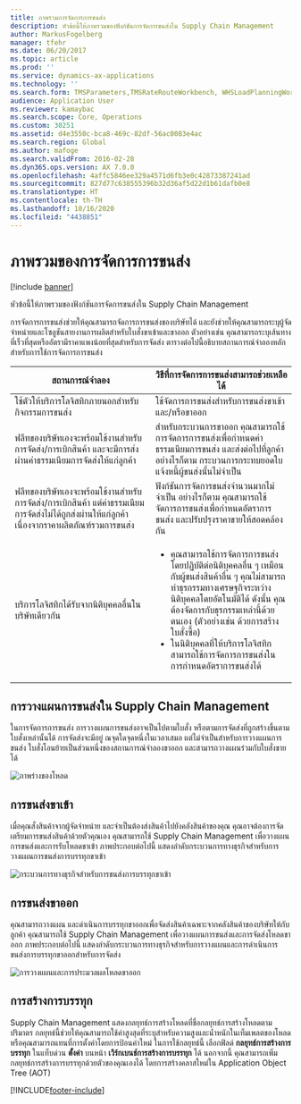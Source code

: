 ```yaml
---
title: ภาพรวมการจัดการการขนส่ง
description: หัวข้อนี้ให้ภาพรวมของฟังก์ชันการจัดการขนส่งใน Supply Chain Management
author: MarkusFogelberg
manager: tfehr
ms.date: 06/20/2017
ms.topic: article
ms.prod: ''
ms.service: dynamics-ax-applications
ms.technology: ''
ms.search.form: TMSParameters,TMSRateRouteWorkbench, WHSLoadPlanningWorkbench, TMSLoadBuildTemplateApply, WHSLoadTemplate, TMSTransportationStatus, TMSLoadSeal, TMSLoadBuildProposal, TMSLoadBuildWorkbench, TMSLoadBuildStrategy, TMSLoadBuildStrategyAttributeValue
audience: Application User
ms.reviewer: kamaybac
ms.search.scope: Core, Operations
ms.custom: 30251
ms.assetid: d4e3550c-bca8-469c-82df-56ac0083e4ac
ms.search.region: Global
ms.author: mafoge
ms.search.validFrom: 2016-02-28
ms.dyn365.ops.version: AX 7.0.0
ms.openlocfilehash: 4affc5846ee329a4571d6fb3e0c42873387241ad
ms.sourcegitcommit: 827d77c638555396b32d36af5d22d1b61dafb0e8
ms.translationtype: HT
ms.contentlocale: th-TH
ms.lasthandoff: 10/16/2020
ms.locfileid: "4438851"
---
```

# <a name="transportation-management-overview"></a>ภาพรวมของการจัดการการขนส่ง

[!include [banner](../includes/banner.md)]

หัวข้อนี้ให้ภาพรวมของฟังก์ชันการจัดการขนส่งใน Supply Chain Management

การจัดการการขนส่งช่วยให้คุณสามารถจัดการการขนส่งของบริษัทได้ และยังช่วยให้คุณสามารถระบุผู้จัดจำหน่ายและโซลูชันสายงานการผลิตสำหรับใบสั่งขาเข้าและขาออก ตัวอย่างเช่น คุณสามารถระบุเส้นทางที่เร็วที่สุดหรืออัตรามีราคาแพงน้อยที่สุดสำหรับการจัดส่ง ตารางต่อไปนี้อธิบายสถานการณ์จำลองหลักสำหรับการใช้การจัดการการขนส่ง

<table>
<colgroup>
<col width="50%" />
<col width="50%" />
</colgroup>
<thead>
<tr class="header">
<th>สถานการณ์จำลอง</th>
<th>วิธีที่การจัดการการขนส่งสามารถช่วยเหลือได้</th>
</tr>
</thead>
<tbody>
<tr class="odd">
<td>ใช้ตัวให้บริการโลจิสทิกภายนอกสำหรับกิจกรรมการขนส่ง</td>
<td>ใช้จัดการการขนส่งสำหรับการขนส่งขาเข้าและ/หรือขาออก</td>
</tr>
<tr class="even">
<td>ฟลีทของบริษัทเองจะพร้อมใช้งานสำหรับการจัดส่ง/การเบิกสินค้า และจะมีการส่งผ่านค่าธรรมเนียมการจัดส่งให้แก่ลูกค้า</td>
<td>สำหรับกระบวนการขาออก คุณสามารถใช้การจัดการการขนส่งเพื่อกำหนดค่าธรรมเนียมการขนส่ง และส่งต่อไปที่ลูกค้า อย่างไรก็ตาม กระบวนการกระทบยอดใบแจ้งหนี้ผู้ขนส่งนั้นไม่จำเป็น</td>
</tr>
<tr class="odd">
<td>ฟลีทของบริษัทเองจะพร้อมใช้งานสำหรับการจัดส่ง/การเบิกสินค้า แต่ค่าธรรมเนียมการจัดส่งไม่ได้ถูกส่งผ่านให้แก่ลูกค้า เนื่องจากราคาผลิตภัณฑ์รวมการขนส่ง</td>
<td>ฟังก์ชันการจัดการขนส่งจำนวนมากไม่จำเป็น อย่างไรก็ตาม คุณสามารถใช้จัดการการขนส่งเพื่อกำหนดอัตราการขนส่ง และปรับปรุงราคาขายให้สอดคล้องกัน</td>
</tr>
<tr class="even">
<td>บริการโลจิสทิกได้รับจากนิติบุคคลอื่นในบริษัทเดียวกัน</td>
<td><ul>
<li>คุณสามารถใช้การจัดการการขนส่ง โดยปฏิบัติต่อนิติบุคคลอื่น ๆ เหมือนกับผู้ขนส่งสินค้าอื่น ๆ คุณไม่สามารถทำธุรกรรมทางเศรษฐกิจระหว่างนิติบุคคลโดยอัตโนมัติได้ ดังนั้น คุณต้องจัดการกับธุรกรรมเหล่านี้ด้วยตนเอง (ตัวอย่างเช่น ด้วยการสร้างใบสั่งซื้อ)</li>
<li>ในนิติบุคคลที่ให้บริการโลจิสทิก สามารถใช้การจัดการการขนส่งในการกำหนดอัตราการขนส่งได้</li>
</ul></td>
</tr>
</tbody>
</table>

## <a name="planning-transportation-in-supply-chain-management"></a>การวางแผนการขนส่งใน Supply Chain Management
ในการจัดการการขนส่ง การวางแผนการขนส่งอาจเป็นไปตามใบสั่ง หรือตามการจัดส่งที่ถูกสร้างขึ้นตามใบสั่งเหล่านั้นได้ การจัดส่งจะมีอยู่ ณจุดใดจุดหนึ่งในเวลาเสมอ แต่ไม่จำเป็นสำหรับการวางแผนการขนส่ง ใบสั่งโอนย้ายเป็นส่วนหนึ่งของสถานการณ์จำลองขาออก และสามารถวางแผนร่วมกับใบสั่งขายได้ 

![ภาพร่างของโหลด](./media/Load-drawing1-1024x477.jpg)

## <a name="inbound-transportation"></a>การขนส่งขาเข้า
เมื่อคุณสั่งสินค้าจากผู้จัดจำหน่าย และจำเป็นต้องส่งสินค้าไปยังคลังสินค้าของคุณ คุณอาจต้องการจัดเตรียมการขนส่งสินค้าด้วยตัวคุณเอง คุณสามารถใช้ Supply Chain Management เพื่อวางแผนการขนส่งและการรับโหลดขาเข้า ภาพประกอบต่อไปนี้ แสดงลำดับกระบวนการทางธุรกิจสำหรับการวางแผนการขนส่งการบรรทุกขาเข้า 

![กระบวนการทางธุรกิจสำหรับการขนส่งการบรรทุกขาเข้า](./media/Businessprocessflowforinboundloadtransportation.jpg)

## <a name="outbound-transportation"></a>การขนส่งขาออก
คุณสามารถวางแผน และดำเนินการบรรทุกขาออกเพื่อจัดส่งสินค้าเฉพาะจากคลังสินค้าของบริษัทให้กับลูกค้า คุณสามารถใช้ Supply Chain Management เพื่อวางแผนการขนส่งและการจัดส่งโหลดขาออก ภาพประกอบต่อไปนี้ แสดงลำดับกระบวนการทางธุรกิจสำหรับการวางแผนและการดำเนินการขนส่งการบรรทุกขาออกสำหรับการจัดส่ง 

![การวางแผนและการประมวลผลโหลดขาออก](./media/Planningandprocessingoutboundloads.jpg)

## <a name="load-building"></a>การสร้างการบรรทุก
Supply Chain Management แสดงกลยุทธ์การสร้างโหลดที่ชื่อกลยุทธ์การสร้างโหลดตามปริมาตร กลยุทธ์นี้ช่วยให้คุณสามารถใช้ค่าสูงสุดที่ระบุสำหรับความสูงและน้ำหนักในเท็มเพลตของโหลด หรือคุณสามารถแทนที่การตั้งค่าโดยการป้อนค่าใหม่ ในการใช้กลยุทธ์นี้ เลือกฟิลด์ **กลยุทธ์การสร้างการบรรทุก** ในแท็บด่วน **ตั้งค่า** บนหน้า **เวิร์กเบนช์การสร้างการบรรทุก** ได้ นอกจากนี้ คุณสามารถเพิ่มกลยุทธ์การสร้างการบรรทุกด้วยตัวของคุณเองได้ โดยการสร้างคลาสใหม่ใน Application Object Tree (AOT)





[!INCLUDE[footer-include](../../includes/footer-banner.md)]